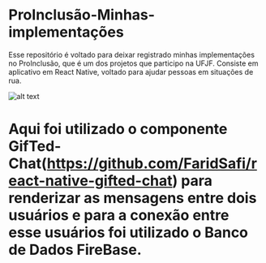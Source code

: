 # ProInclusão-Minhas-implementações
Esse repositório é voltado para deixar registrado minhas implementações no ProInclusão, que é um dos projetos que participo na UFJF. Consiste em aplicativo em React Native, voltado para ajudar pessoas em situações de rua. 

![alt text](https://raw.githubusercontent.com/MarcosMateusOS/ProInclusao-Minhas-implementacoes/main/Hnet-image.gif)
# Aqui foi utilizado o componente GifTed-Chat(https://github.com/FaridSafi/react-native-gifted-chat) para renderizar as mensagens entre dois usuários e para a conexão entre esse usuários foi utilizado o Banco de Dados FireBase.

